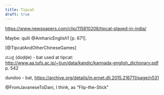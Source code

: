 ```yaml
---
title: Tipcat
draft: true
---
```


https://www.newspapers.com/clip/115810208/tipcat-played-in-india/

Maybe: qulli @AmharicEnglish1 [p. 671].

[@TipcatAndOtherChineseGames]

ದೊಡ್ಡೆ  (doḍḍe) - bat used at tipcat: http://www.aa.tufs.ac.jp/~tjun/data/kandic/kannada-english_dictionary.pdf
p. 542

dundoo - bat, https://archive.org/details/in.ernet.dli.2015.216711/page/n531

@FromJavaneseToDani, I think, as “Flip-the-Stick”
